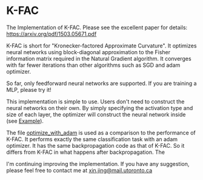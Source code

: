 # K-FAC

The Implementation of K-FAC. Please see the excellent paper for details: https://arxiv.org/pdf/1503.05671.pdf

K-FAC is short for "Kronecker-factored Approximate Curvature". It optimizes neural networks using block-diagonal approximation to the Fisher information matrix required in the Natural Gradient algorithm. It converges with far fewer iterations than other algorithms such as SGD and adam optimizer.

So far, only feedforward neural networks are supported. If you are training a MLP, please try it!

This implementation is simple to use. Users don't need to construct the neural networks on their own. By simply specifying the activation type and size of each layer, the optimizer will construct the neural network inside (see [Example](Example.py)). 

The file [optimize_with_adam](optimize_with_adam.py) is used as a comparison to the performance of K-FAC. It performs exactly the same classification task with an adam optimizer. It has the same backpropagation code as that of K-FAC. So it differs from K-FAC in what happens after backpropagation.
The

I'm continuing improving the implementation. If you have any suggestion, please feel free to contact me at xin.jing@mail.utoronto.ca
